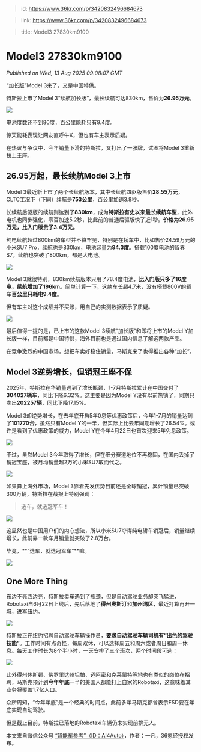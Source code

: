> id: https://www.36kr.com/p/3420832496684673

> link: https://www.36kr.com/p/3420832496684673

> title: Model3 27830km9100

# Model3 27830km9100
_Published on Wed, 13 Aug 2025 09:08:07 GMT_

“加长版”Model 3来了，又是中国特供。

特斯拉上市了Model 3“续航加长版”，最长续航可达830km，售价为**26.95万元**。

![](https://img.36krcdn.com/hsossms/20250813/v2_ba259c7673694b1dab1186e894b4b650@000000_oswg324188oswg1080oswg498_img_000?x-oss-process=image/format,jpg/interlace,1)

电池度数还不到80度，百公里能耗只有9.4度。

惊天能耗表现让网友直呼牛X，但也有车主表示质疑。

在热议与争议中，今年销量下滑的特斯拉，又打出了一张牌，试图将Model 3重新扶上王座。

**26.95万起，最长续航Model 3上市**
-------------------------

Model 3最近新上市了两个长续航版本，其中长续航四驱版售价**28.55万元**，CLTC工况下（下同）续航是**753公里**，百公里加速3.8秒。

长续航后驱版的续航则达到了**830km**，成为**特斯拉有史以来最长续航车型**，此外电机也同步强化，零百加速5.2秒，比此前的普通后驱版快了近1秒。**价格为26.95万元，比入门版贵了3.4万元。**

纯电续航超过800km的车型并不算罕见，特别是在轿车中，比如售价24.59万元的小米SU7 Pro，续航也是830km，电池容量为**94.3度**。搭载100度电池的智界S7，续航也突破了800km，都是大电池。

![](https://img.36krcdn.com/hsossms/20250813/v2_b946a9f8a50d44baabb40fa21f34be12@000000_oswg850831oswg1068oswg1158_img_000?x-oss-process=image/format,jpg/interlace,1)

Model 3就很特别，830km续航版本只用了78.4度电池，**比入门版只多了16度电，续航增加了196km**。简单计算一下，这款车长超4.7米，没有搭载800V的轿车**百公里只耗电9.4度**。

但有车主对这个成绩并不买账，用自己的实测数据表示了质疑。

![](https://img.36krcdn.com/hsossms/20250813/v2_e61d65ff1c7d4c979108e72d0215bc24@000000_oswg37818oswg1080oswg161_img_000?x-oss-process=image/format,jpg/interlace,1)

最后值得一提的是，已上市的这款Model 3续航“加长版”和即将上市的Model Y加长版一样，目前都是中国特供，海外目前也是通过国内信息了解这两款产品。

在竞争激烈的中国市场，想把车卖好稳住销量，马斯克来了也得推出各种“加长”。

**Model 3逆势增长，但销冠王座不保**
-----------------------

2025年，特斯拉在华销量遇到了增长瓶颈，1-7月特斯拉累计在中国交付了**304027辆车**，同比下降6.32%。这主要是因为Model Y没有以前热销了，同期只卖出**202257辆**，同比下降17.15%。

Model 3却逆势增长，在去年底开启5年0息等优惠政策后，今年1-7月的销量达到了**101770台**，虽然只有Model Y的一半，但实际上比去年同期增长了26.54%。或许是看到了优惠政策的威力，Model Y在今年4月22日也首次迎来5年免息政策。

![](https://img.36krcdn.com/hsossms/20250813/v2_45c1ea1a4d4d46249a163c1df1b351ef@000000_oswg46471oswg1080oswg213_img_000?x-oss-process=image/format,jpg/interlace,1)

不过，虽然Model 3今年取得了增长，但在细分赛道地位不再稳固，在国内丢掉了销冠宝座，被月均销量超2万的小米SU7取而代之。

![](https://img.36krcdn.com/hsossms/20250813/v2_cdca04d2c4db4ce7a5759cdd42ddd587@000000_oswg203222oswg1080oswg727_img_000?x-oss-process=image/format,jpg/interlace,1)

如果算上海外市场，Model 3靠着先发优势目前还是全球销冠，累计销量已突破300万辆，特斯拉在战报上特别强调：

> 选车，就选冠军车！

![](https://img.36krcdn.com/hsossms/20250813/v2_4f1d247ad82843829206f59ee530eba8@000000_oswg702486oswg1004oswg1358_img_000?x-oss-process=image/format,jpg/interlace,1)

这显然也是中国用户们的内心想法，所以小米SU7夺得纯电轿车销冠后，销量继续增长，此前靠一款车月销量就突破了2.8万台。

毕竟，**“选车，就选冠军车”**嘛。

![](https://img.36krcdn.com/hsossms/20250813/v2_04cd668a46cd458ca834fb7fafa19e31@000000_oswg1092668oswg1064oswg944_img_000?x-oss-process=image/format,jpg/interlace,1)

**One More Thing**
------------------

东边不亮西边亮，特斯拉卖车遇到了瓶颈，但是自动驾驶业务却突飞猛进，Robotaxi自6月22日上线后，先后落地了**得州奥斯汀**和**加州湾区**，最近打算再开一城，进军纽约。

![](https://img.36krcdn.com/hsossms/20250813/v2_1fb30936e4014c91bdd1765d806dd4c2@000000_oswg324119oswg1080oswg458_img_000?x-oss-process=image/format,jpg/interlace,1)

特斯拉正在纽约招聘自动驾驶车辆操作员，**要求自动驾驶车辆司机有“出色的驾驶技能”**。工作时间有点奇怪，每周双休，可以选择周五和周六或者周日和周一休息。每天工作时长为8个半小时，一天安排了三个班次，两个时间段可选：

![](https://img.36krcdn.com/hsossms/20250813/v2_64fb5daca09149768b070d438e3f1216@000000_oswg27877oswg900oswg310_img_000?x-oss-process=image/format,jpg/interlace,1)

此外得州休斯顿、佛罗里达州坦帕、迈阿密和克莱蒙特等地也有类似的岗位在招聘，马斯克预计到**今年年底**一半的美国人都能打上自家的Robotaxi，这意味着其业务将覆盖1.7亿人口。

众所周知，“今年年底”是一个经典的时间点，此前多年马斯克都曾表示FSD要在年底实现自动驾驶。

但是截止目前，特斯拉已落地的Robotaxi车辆仍未实现前排无人。

本文来自微信公众号 [“智能车参考”（ID：AI4Auto）](https://mp.weixin.qq.com/s?__biz=MzkzOTE3Nzc5MA==&mid=2247547461&idx=1&sn=b454287e065f8298e28d50d59ff93407&chksm=c36389f29609b64338dcb120995fe404024475292fae2078c943d8e1c807be5286ba5c315efb&scene=0&xtrack=1#rd)，作者：一凡，36氪经授权发布。
